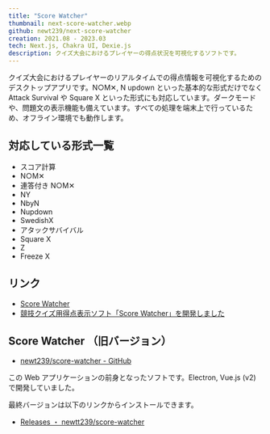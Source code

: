 ```yaml
---
title: "Score Watcher"
thumbnail: next-score-watcher.webp
github: newt239/next-score-watcher
creation: 2021.08 - 2023.03
tech: Next.js, Chakra UI, Dexie.js
description: クイズ大会におけるプレイヤーの得点状況を可視化するソフトです。
---
```


クイズ大会におけるプレイヤーのリアルタイムでの得点情報を可視化するためのデスクトップアプリです。N○M✕, N updown といった基本的な形式だけでなく Attack Survival や Square X といった形式にも対応しています。ダークモードや、問題文の表示機能も備えています。すべての処理を端末上で行っているため、オフライン環境でも動作します。

<!--more-->

## 対応している形式一覧

- スコア計算
- N○M✕
- 連答付き N○M✕
- NY
- NbyN
- Nupdown
- SwedishX
- アタックサバイバル
- Square X
- Z
- Freeze X

## リンク

- <a href="https://score-watcher.newt239.dev/" target="_blank">Score Watcher</a>
- <a href="https://zenn.dev/newt_st21/articles/score-watcher-quiz-scoreboard-app" target="_blank">競技クイズ用得点表示ソフト「Score Watcher」を開発しました</a>

## Score Watcher （旧バージョン）

- <a href="https://github.com/newt239/score-watcher" target="_blank">newt239/score-watcher - GitHub</a>

この Web アプリケーションの前身となったソフトです。Electron, Vue.js (v2)で開発していました。

最終バージョンは以下のリンクからインストールできます。

- <a href="https://github.com/newt239/score-watcher/releases" target="_blank">Releases ・ newtt239/score-watcher</a>

